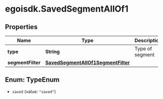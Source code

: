 # egoisdk.SavedSegmentAllOf1

## Properties

Name | Type | Description | Notes
------------ | ------------- | ------------- | -------------
**type** | **String** | Type of segment | [optional] [readonly] 
**segmentFilter** | [**SavedSegmentAllOf1SegmentFilter**](SavedSegmentAllOf1SegmentFilter.md) |  | 



## Enum: TypeEnum


* `saved` (value: `"saved"`)




